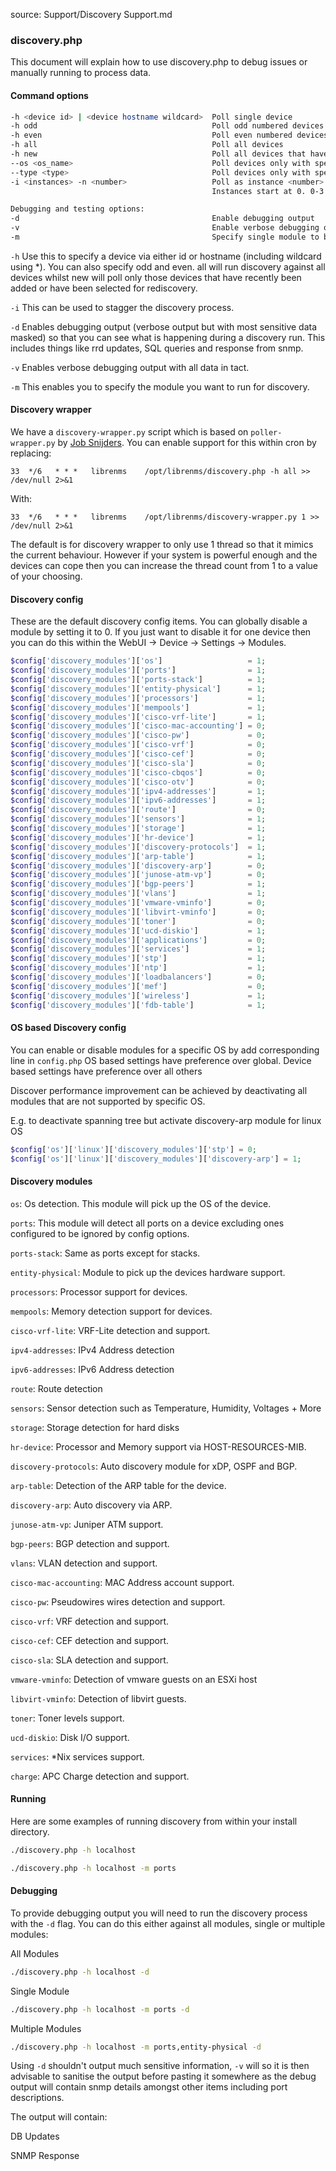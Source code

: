 source: Support/Discovery Support.md
### discovery.php

This document will explain how to use discovery.php to debug issues or manually running to process data.

#### Command options
```bash
-h <device id> | <device hostname wildcard>  Poll single device
-h odd                                       Poll odd numbered devices  (same as -i 2 -n 0)
-h even                                      Poll even numbered devices (same as -i 2 -n 1)
-h all                                       Poll all devices
-h new                                       Poll all devices that have not had a discovery run before
--os <os_name>                               Poll devices only with specified operating system
--type <type>                                Poll devices only with specified type
-i <instances> -n <number>                   Poll as instance <number> of <instances>
                                             Instances start at 0. 0-3 for -n 4

Debugging and testing options:
-d                                           Enable debugging output
-v                                           Enable verbose debugging output
-m                                           Specify single module to be run


```

`-h` Use this to specify a device via either id or hostname (including wildcard using *). You can also specify odd and
even. all will run discovery against all devices whilst
new will poll only those devices that have recently been added or have been selected for rediscovery.

`-i` This can be used to stagger the discovery process.

`-d` Enables debugging output (verbose output but with most sensitive data masked) so that you can see what is happening during a discovery run. This includes things like rrd updates, SQL queries and response from snmp.

`-v` Enables verbose debugging output with all data in tact.

`-m` This enables you to specify the module you want to run for discovery.

#### Discovery wrapper

We have a `discovery-wrapper.py` script which is based on `poller-wrapper.py` by [Job Snijders](https://github.com/job).
You can enable support for this within cron by replacing:

`33  */6   * * *   librenms    /opt/librenms/discovery.php -h all >> /dev/null 2>&1`

With:

`33  */6   * * *   librenms    /opt/librenms/discovery-wrapper.py 1 >> /dev/null 2>&1`

The default is for discovery wrapper to only use 1 thread so that it mimics the current behaviour. However if your
system is powerful enough and the devices can cope then you can increase the thread count from 1 to a value of your
choosing.

#### Discovery config

These are the default discovery config items. You can globally disable a module by setting it to 0. If you just want to
disable it for one device then you can do this within the WebUI -> Device -> Settings -> Modules.

```php
$config['discovery_modules']['os']                   = 1;
$config['discovery_modules']['ports']                = 1;
$config['discovery_modules']['ports-stack']          = 1;
$config['discovery_modules']['entity-physical']      = 1;
$config['discovery_modules']['processors']           = 1;
$config['discovery_modules']['mempools']             = 1;
$config['discovery_modules']['cisco-vrf-lite']       = 1;
$config['discovery_modules']['cisco-mac-accounting'] = 0;
$config['discovery_modules']['cisco-pw']             = 0;
$config['discovery_modules']['cisco-vrf']            = 0;
$config['discovery_modules']['cisco-cef']            = 0;
$config['discovery_modules']['cisco-sla']            = 0;
$config['discovery_modules']['cisco-cbqos']          = 0;
$config['discovery_modules']['cisco-otv']            = 0;
$config['discovery_modules']['ipv4-addresses']       = 1;
$config['discovery_modules']['ipv6-addresses']       = 1;
$config['discovery_modules']['route']                = 0;
$config['discovery_modules']['sensors']              = 1;
$config['discovery_modules']['storage']              = 1;
$config['discovery_modules']['hr-device']            = 1;
$config['discovery_modules']['discovery-protocols']  = 1;
$config['discovery_modules']['arp-table']            = 1;
$config['discovery_modules']['discovery-arp']        = 0;
$config['discovery_modules']['junose-atm-vp']        = 0;
$config['discovery_modules']['bgp-peers']            = 1;
$config['discovery_modules']['vlans']                = 1;
$config['discovery_modules']['vmware-vminfo']        = 0;
$config['discovery_modules']['libvirt-vminfo']       = 0;
$config['discovery_modules']['toner']                = 0;
$config['discovery_modules']['ucd-diskio']           = 1;
$config['discovery_modules']['applications']         = 0;
$config['discovery_modules']['services']             = 1;
$config['discovery_modules']['stp']                  = 1;
$config['discovery_modules']['ntp']                  = 1;
$config['discovery_modules']['loadbalancers']        = 0;
$config['discovery_modules']['mef']                  = 0;
$config['discovery_modules']['wireless']             = 1;
$config['discovery_modules']['fdb-table']            = 1;
```

#### OS based Discovery config

You can enable or disable modules for a specific OS by add corresponding line in `config.php`
OS based settings have preference over global. Device based settings have preference over all others

Discover performance improvement can be achieved by deactivating all modules that are not supported by specific OS.

E.g. to deactivate spanning tree but activate discovery-arp module for linux OS

```php
$config['os']['linux']['discovery_modules']['stp'] = 0;
$config['os']['linux']['discovery_modules']['discovery-arp'] = 1;
```

#### Discovery modules

`os`: Os detection. This module will pick up the OS of the device.

`ports`: This module will detect all ports on a device excluding ones configured to be ignored by config options.

`ports-stack`: Same as ports except for stacks.

`entity-physical`: Module to pick up the devices hardware support.

`processors`: Processor support for devices.

`mempools`: Memory detection support for devices.

`cisco-vrf-lite`: VRF-Lite detection and support.

`ipv4-addresses`: IPv4 Address detection

`ipv6-addresses`: IPv6 Address detection

`route`: Route detection

`sensors`: Sensor detection such as Temperature, Humidity, Voltages + More

`storage`: Storage detection for hard disks

`hr-device`: Processor and Memory support via HOST-RESOURCES-MIB.

`discovery-protocols`: Auto discovery module for xDP, OSPF and BGP.

`arp-table`: Detection of the ARP table for the device.

`discovery-arp`: Auto discovery via ARP.

`junose-atm-vp`: Juniper ATM support.

`bgp-peers`: BGP detection and support.

`vlans`: VLAN detection and support.

`cisco-mac-accounting`: MAC Address account support.

`cisco-pw`: Pseudowires wires detection and support.

`cisco-vrf`: VRF detection and support.

`cisco-cef`: CEF detection and support.

`cisco-sla`: SLA detection and support.

`vmware-vminfo`: Detection of vmware guests on an ESXi host

`libvirt-vminfo`: Detection of libvirt guests.

`toner`: Toner levels support.

`ucd-diskio`: Disk I/O support.

`services`: *Nix services support.

`charge`: APC Charge detection and support.

#### Running

Here are some examples of running discovery from within your install directory.
```bash
./discovery.php -h localhost

./discovery.php -h localhost -m ports
```

#### Debugging

To provide debugging output you will need to run the discovery process with the `-d` flag. You can do this either against
all modules, single or multiple modules:

All Modules
```bash
./discovery.php -h localhost -d
```

Single Module
```bash
./discovery.php -h localhost -m ports -d
```

Multiple Modules
```bash
./discovery.php -h localhost -m ports,entity-physical -d
```

Using `-d` shouldn't output much sensitive information, `-v` will so it is then advisable to sanitise the output before pasting it somewhere as the debug output will contain snmp details amongst other items including port descriptions.

The output will contain:

DB Updates

SNMP Response
